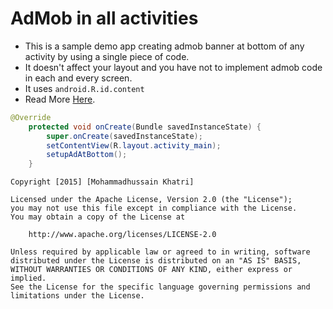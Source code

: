 # AdMob in all activities

* This is a sample demo app creating admob banner at bottom of any activity by using a single piece of code.
* It doesn't affect your layout and you have not to implement admob code in each and every screen.
* It uses `android.R.id.content`
* Read More [Here](http://mohammadkhatri.github.io/blog/2015/08/03/AdMob-Banner-In-all-activities/).

```java
@Override
    protected void onCreate(Bundle savedInstanceState) {
        super.onCreate(savedInstanceState);
        setContentView(R.layout.activity_main);
        setupAdAtBottom();
    }
```

```
Copyright [2015] [Mohammadhussain Khatri]

Licensed under the Apache License, Version 2.0 (the "License");
you may not use this file except in compliance with the License.
You may obtain a copy of the License at

    http://www.apache.org/licenses/LICENSE-2.0

Unless required by applicable law or agreed to in writing, software
distributed under the License is distributed on an "AS IS" BASIS,
WITHOUT WARRANTIES OR CONDITIONS OF ANY KIND, either express or implied.
See the License for the specific language governing permissions and
limitations under the License.
```
